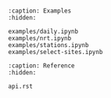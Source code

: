 ```{module} uscrn

```

```{include} ../README.md

```

```{toctree}
:caption: Examples
:hidden:

examples/daily.ipynb
examples/nrt.ipynb
examples/stations.ipynb
examples/select-sites.ipynb
```

```{toctree}
:caption: Reference
:hidden:

api.rst
```
